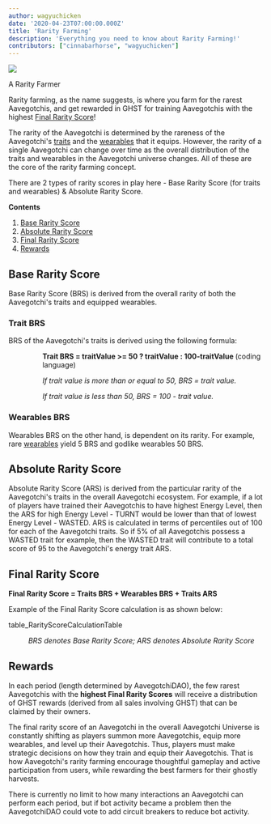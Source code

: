 ```yaml
---
author: wagyuchicken
date: '2020-04-23T07:00:00.000Z'
title: 'Rarity Farming'
description: 'Everything you need to know about Rarity Farming!'
contributors: ["cinnabarhorse", "wagyuchicken"]
---
```


<div class="headerImageContainer">
<img class="headerImage" src="/icons/rarity-farming.svg">
<p class="headerImageText">A Rarity Farmer</p>
</div>

Rarity farming, as the name suggests, is where you farm for the rarest Aavegotchis, and get rewarded in GHST for training Aavegotchis with the highest <a href=#final-rarity-score>Final Rarity Score</a>!

The rarity of the Aavegotchi is determined by the rareness of the Aavegotchi's [traits](https://wiki.aavegotchi.com/en/traits) and the [wearables](https://wiki.aavegotchi.com/en/wearables)  that it equips. However, the rarity of a single Aavegotchi can change over time as the overall distribution of the traits and wearables in the Aavegotchi universe changes. All of these are the core of the rarity farming concept.

There are 2 types of rarity scores in play here - Base Rarity Score (for traits and wearables) & Absolute Rarity Score.

<div class="contentsBox">

**Contents**

<ol>
<li><a href=#base-rarity-score>Base Rarity Score</a></li>
<li><a href=#absolute-rarity-score>Absolute Rarity Score</a></li>
<li> <a href=#final-rarity-score>Final Rarity Score</a></li>
<li><a href=#rewards>Rewards</a></li>
</ol>

</div>

## Base Rarity Score

Base Rarity Score (BRS) is derived from the overall rarity of both the Aavegotchi's traits and equipped wearables.

### Trait BRS

BRS of the Aavegotchi's traits is derived using the following formula:

<p style="margin-left: 4.8em"><b>Trait BRS = traitValue >= 50 ? traitValue : 100-traitValue </b> (coding language)</p> 
<p style="margin-left: 4.8em"><i>If trait value is more than or equal to 50, BRS = trait value. </i></p> 
<p style="margin-left: 4.8em"><i>If trait value is less than 50, BRS = 100 - trait value. </i></p>

### Wearables BRS

Wearables BRS on the other hand, is dependent on its rarity. For example, rare [wearables](https://wiki.aavegotchi.com/en/wearables) yield 5 BRS and godlike wearables 50 BRS.

## Absolute Rarity Score

Absolute Rarity Score (ARS) is derived from the particular rarity of the Aavegotchi's traits in the overall Aavegotchi ecosystem. For example, if a lot of players have trained their Aavegotchis to have highest Energy Level, then the ARS for high Energy Level - TURNT would be lower than that of lowest Energy Level - WASTED. ARS is calculated in terms of percentiles out of 100 for each of the Aavegotchi traits. So if 5% of all Aavegotchis possess a WASTED trait for example, then the WASTED trait will contribute to a total score of 95 to the Aavegotchi's energy trait ARS. 

## Final Rarity Score

<b>Final Rarity Score = Traits BRS + Wearables BRS + Traits ARS</b>

Example of the Final Rarity Score calculation is as shown below:

table_RarityScoreCalculationTable
<p style="margin-left: 2.8em"><i>BRS denotes Base Rarity Score; ARS denotes Absolute Rarity Score</i></p>

## Rewards

In each period (length determined by AavegotchiDAO), the few rarest Aavegotchis with the <b>highest Final Rarity Scores</b> will receive a distribution of GHST rewards (derived from all sales involving GHST) that can be claimed by their owners. 

The final rarity score of an Aavegotchi in the overall Aavegotchi Universe is constantly shifting as players summon more Aavegotchis, equip more wearables, and level up their Aavegotchis. Thus, players must make strategic decisions on how they train and equip their Aavegotchis. That is how Aavegotchi's rarity farming encourage thoughtful gameplay and active participation from users, while rewarding the best farmers for their ghostly harvests.

There is currently no limit to how many interactions an Aavegotchi can perform each period, but if bot activity became a problem then the AavegotchiDAO could vote to add circuit breakers to reduce bot activity.



